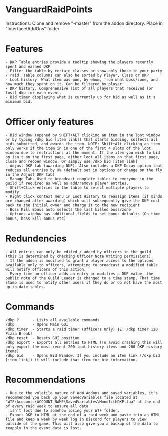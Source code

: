 # VanguardRaidPoints

Instructions: Clone and remove "-master" from the addon directory. Place in "Interface\AddOns" folder   
  
# Features  
	- DKP Table entries provide a tooltip showing the players recently spent and earned DKP  
	- Filter the table by certain classes or show only those in your party / raid. Table columns can also be sorted by Player, Class or DKP  
	- Loot history. What item was won, by whom, from what boss/zone, and how much they spent on it. Can be filtered by player.  
	- DKP history. Comprehensive list of all players that received (or lost) dkp for each event.  
	- Bid timer displaying what is currently up for bid as well as it's minimum bid.  
  
# Officer only features  
	- Bid window (opened by SHIFT+ALT clicking an item in the loot window or by typing /dkp bid [item link]) that starts bidding, collects all bids submitted, and awards the item. NOTE: Shift+Alt clicking an item only works if the item in in one of the first 4 slots of the loot window due to restrictions at the moment. If the item you wish to bid on isn't on the first page, either loot all items on that first page, close and reopen window. Or simply use /dkp bid [item link]  
	- Adjust DKP tab (awarding DKP). Also includes a DKP Decay option that reduces all entries by X% (default set in options or change on the fly in the Adjust DKP tab)   
	- Manage Tab. Used to broadcast complete tables to everyone in the guild if required as well as add/remove player entries.  
	- Shift+Click entries in the table to select multiple players to modify.  
	- Right click context menu in Loot History to reassign items (if minds are changed after awarding) which will subsequently give the DKP cost back to the initial owner and charge it to the new recipient  
	- Boss Kill Bonus auto selects the last killed boss/zone  
	- Options window has additional fields to set bonus defaults (On time bonus, boss kill bonus etc)  
  
# Redundencies  
	- All entries can only be edited / added by officers in the guild (this is determined by checking Officer Note Writing permissions).  
	- If the addon is modified to grant a player access to the options available only to officers, attempting to broadcast a modified table will notify officers of this action.  
	- Every time an officer adds an entry or modifies a DKP value, the public note of the Guild Leader is changed to a time stamp. That time stamp is used to notify other users if they do or do not have the most up-to-date tables.  
  
# Commands  
	/dkp ?  	- Lists all available commands  
	/dkp 		- Opens Main GUI  
	/dkp timer	- Starts a raid timer (Officers Only) IE: /dkp timer 120 Pizza Break!  
	/dkp reset 	- Resets GUI position  
	/dkp export - Exports all entries to HTML (To avoid crashing this will only export the most recent 200 loot history items and 200 DKP history items)  
	/dkp bid 	- Opens Bid Window. If you include an item link (/dkp bid [item link]) it will include that item for bid information.  
  
# Recommendations  
	- Due to the volatile nature of WoW Addons and saved variables, it's recommended you back up your SavedVariables file located at "WTF\Accounts\ACCOUNT_NAME\SavedVariables\MonolithDKP.lua" at the end of every raid week to ensure all data
	  isn't lost due to somehow losing your WTF folder.  
	- Export DKP to HTML at the end of a raid week and paste into an HTML file and keep a week by week log in Discord for players to view outside of the game. This will also give you a backup of the data to reapply in the event data is lost.  
